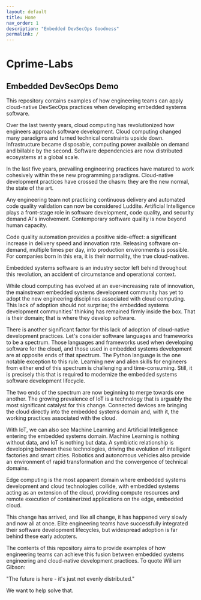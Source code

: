 ```yaml
---
layout: default
title: Home
nav_order: 1
description: "Embedded DevSecOps Goodness"
permalink: /
---
```


# Cprime-Labs

## Embedded DevSecOps Demo

This repository contains examples of how engineering teams can apply cloud-native DevSecOps practices when developing embedded systems software.

Over the last twenty years, cloud computing has revolutionized how engineers approach software development. Cloud computing changed many paradigms and turned technical constraints upside down. Infrastructure became disposable, computing power available on demand and billable by the second. Software dependencies are now distributed ecosystems at a global scale.

In the last five years, prevailing engineering practices have matured to work cohesively within these new programming paradigms. Cloud-native development practices have crossed the chasm: they are the new normal, the state of the art.

Any engineering team not practicing continuous delivery and automated code quality validation can now be considered Luddite. Artificial Intelligence plays a front-stage role in software development, code quality, and security demand AI's involvement. Contemporary software quality is now beyond human capacity.

Code quality automation provides a positive side-effect: a significant increase in delivery speed and innovation rate. Releasing software on-demand, multiple times per day, into production environments is possible. For companies born in this era, it is their normality, the true cloud-natives.

Embedded systems software is an industry sector left behind throughout this revolution, an accident of circumstance and operational context.

While cloud computing has evolved at an ever-increasing rate of innovation, the mainstream embedded systems development community has yet to adopt the new engineering disciplines associated with cloud computing. This lack of adoption should not surprise; the embedded systems development communities' thinking has remained firmly inside the box. That is their domain; that is where they develop software.

There is another significant factor for this lack of adoption of cloud-native development practices. Let's consider software languages and frameworks to be a spectrum. Those languages and frameworks used when developing software for the cloud, and those used in embedded systems development are at opposite ends of that spectrum. The Python language is the one notable exception to this rule. Learning new and alien skills for engineers from either end of this spectrum is challenging and time-consuming. Still, it is precisely this that is required to modernize the embedded systems software development lifecycle.

The two ends of the spectrum are now beginning to merge towards one another. The growing prevalence of IoT is a technology that is arguably the most significant catalyst for this change. Connected devices are bringing the cloud directly into the embedded systems domain and, with it, the working practices associated with the cloud.

With IoT, we can also see Machine Learning and Artificial Intelligence entering the embedded systems domain. Machine Learning is nothing without data, and IoT is nothing but data. A symbiotic relationship is developing between these technologies, driving the evolution of intelligent factories and smart cities. Robotics and autonomous vehicles also provide an environment of rapid transformation and the convergence of technical domains.

Edge computing is the most apparent domain where embedded systems development and cloud technologies collide, with embedded systems acting as an extension of the cloud, providing compute resources and remote execution of containerized applications on the edge, embedded cloud.

This change has arrived, and like all change, it has happened very slowly and now all at once. Elite engineering teams have successfully integrated their software development lifecycles, but widespread adoption is far behind these early adopters.

The contents of this repository aims to provide examples of how engineering teams can achieve this fusion between embedded systems engineering and cloud-native development practices. To quote William Gibson:

"The future is here - it's just not evenly distributed."

We want to help solve that.
